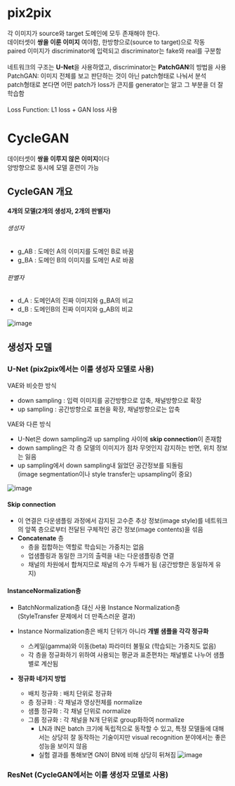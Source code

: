 # pix2pix 
각 이미지가 source와 target 도메인에 모두 존재해야 한다. <br>
데이터셋이 **쌍을 이룬 이미지** 여야함, 한방향으로(source to target)으로 작동 <br>
paired 이미지가 discriminator에 입력되고 discriminator는 fake와 real를 구분함 <br>
<br>
네트워크의 구조는 **U-Net**을 사용하였고, discriminator는 **PatchGAN**의 방법을 사용<br>
PatchGAN: 이미지 전체를 보고 판단하는 것이 아닌 patch형태로 나눠서 분석<br>
patch형태로 본다면 어떤 patch가 loss가 큰지를 generator는 알고 그 부분을 더 잘 학습함<br>
<br>
Loss Function: L1 loss + GAN loss 사용

# CycleGAN
데이터셋이 **쌍을 이루지 않은 이미지**이다 <br>
양방향으로 동시에 모델 훈련이 가능<br>

## CycleGAN 개요
#### 4개의 모델(2개의 생성자, 2개의 판별자)
###### 생성자
- g_AB : 도메인 A의 이미지를 도메인 B로 바꿈 
- g_BA : 도메인 B의 이미지를 도메인 A로 바꿈

###### 판별자
- d_A : 도메인A의 진짜 이미지와 g_BA의 비교
- d_B : 도메인B의 진짜 이미지와 g_AB의 비교

![image](https://user-images.githubusercontent.com/72767245/103436168-17818b00-4c5c-11eb-85fa-d16989def2b0.png)


## 생성자 모델
### U-Net (pix2pix에서는 이를 생성자 모델로 사용)
VAE와 비슷한 방식
- down sampling : 입력 이미지를 공간방향으로 압축, 채널방향으로 확장
- up sampling : 공간방향으로 표현을 확장, 채널방향으로는 압축

VAE와 다른 방식
- U-Net은 down sampling과 up sampling 사이에 **skip connection**이 존재함
- down sampling은 각 층 모델의 이미지가 점차 무엇인지 감지하는 반면, 위치 정보는 잃음
- up sampling에서 down sampling내 잃었던 공간정보를 되돌림 <br>
(image segmentation이나 style transfer는 upsampling이 중요)

![image](https://user-images.githubusercontent.com/72767245/103436583-88c33d00-4c60-11eb-880a-8fe545b17333.png)

#### Skip connection
- 이 연결은 다운샘플링 과정에서 감지된 고수준 추상 정보(image style)를 네트워크의 앞쪽 층으로부터 전달된 구체적인 공간 정보(image contents)을 섞음
- **Concatenate** 층
   - 층을 접합하는 역할로 학습되는 가중치는 없음
   - 업샘플링과 동일한 크기의 출력을 내는 다운샘플링층 연결
   - 채널의 차원에서 합쳐지므로 채널의 수가 두배가 됨 (공간방향은 동일하게 유지)
   
#### InstanceNormalization층
- BatchNormalization층 대신 사용 Instance Normalization층 <br>
(StyleTransfer 문제에서 더 만족스러운 결과)

- Instance Normalization층은 배치 단위가 아니라 **개별 샘플을 각각 정규화**
   - 스케일(gamma)와 이동(beta) 파라미터 불필요 (학습되는 가중치도 없음)
   - 각 층을 정규화하기 위하여 사용되는 평균과 표준편차는 채널별로 나누어 샘플별로 계산됨

- **정규화 네가지 방법**
   - 배치 정규화 : 배치 단위로 정규화
   - 층 정규화 : 각 채널과 영상전체를 normalize
   - 샘플 정규화 : 각 채널 단위로 normalize
   - 그룹 정규화 : 각 채널을 N개 단위로 group화하여 normalize
      - LN과 IN은 batch 크기에 독립적으로 동작할 수 있고, 특정 모델들에 대해서는 상당히 잘 동작하는 기술이지만 visual recognition 분야에서는 좋은 성능을 보이지 않음
      - 실험 결과를 통해보면 GN이 BN에 비해 상당히 뒤쳐짐
   ![image](https://user-images.githubusercontent.com/72767245/103438684-bb792f80-4c78-11eb-8681-78ce9ca525c6.png)

### ResNet (CycleGAN에서는 이를 생성자 모델로 사용)
